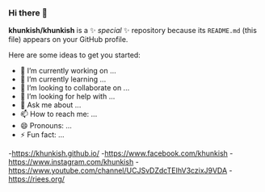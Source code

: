 ### Hi there 👋

**khunkish/khunkish** is a ✨ _special_ ✨ repository because its `README.md` (this file) appears on your GitHub profile.

Here are some ideas to get you started:

- 🔭 I’m currently working on ...
- 🌱 I’m currently learning ...
- 👯 I’m looking to collaborate on ...
- 🤔 I’m looking for help with ...
- 💬 Ask me about ...
- 📫 How to reach me: ...
- 😄 Pronouns: ...
- ⚡ Fun fact: ...

-https://khunkish.github.io/
-https://www.facebook.com/khunkish
-https://www.instagram.com/khunkish
-https://www.youtube.com/channel/UCJSvDZdcTEIhV3czixJ9VDA
-https://riees.org/
